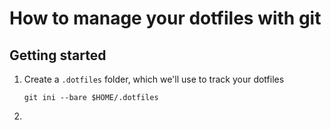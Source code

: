 # How to manage your dotfiles with git

## Getting started

1. Create a `.dotfiles` folder, which we'll use to track your dotfiles
    
    `git ini --bare $HOME/.dotfiles`

2. 
